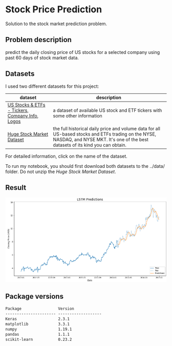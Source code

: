 # Stock Price Prediction
Solution to the stock market prediction problem.

## Problem description
predict the daily closing price of US stocks for a selected company using past 60 days 
of stock market data.

## Datasets
I used two different datasets for this project:

| dataset  |  description |
|---|---|
| [US Stocks & ETFs - Tickers, Company Info, Logos](https://www.kaggle.com/marketahead/all-us-stocks-tickers-company-info-logos#companies.csv)  |a dataset of available US stock and ETF tickers with some other information|
| [Huge Stock Market Dataset](https://www.kaggle.com/borismarjanovic/price-volume-data-for-all-us-stocks-etfs/data)  | the full historical daily price and volume data for all US-based stocks and ETFs trading on the NYSE, NASDAQ, and NYSE MKT. It's one of the best datasets of its kind you can obtain.  |

For detailed information, click on the name of the dataset.<br>

To run my notebook, you should first download both datasets to the ../data/ folder. Do not unzip the *Huge Stock Market Dataset*.

## Result
![Stock Market Price Prediction](img/price_predictions.png)

## Package versions

```
Package                Version
---------------------- -------------------
Keras                  2.3.1
matplotlib             3.3.1
numpy                  1.19.1
pandas                 1.1.1
scikit-learn           0.23.2
```